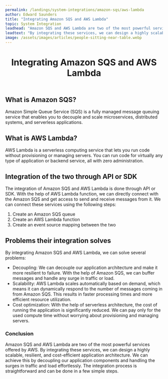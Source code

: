 ```yaml
---
permalink: /landings/system-integrations/amazon-sqs/aws-lambda
author: Edward Saunders
title: "Integrating Amazon SQS and AWS Lambda"
topic: System Integration
leadhead: "Amazon SQS and AWS Lambda are two of the most powerful services offered by AWS"
leadtext: "By integrating these services, we can design a highly scalable, resilient, and cost-efficient application architecture. We can achieve this by decoupling our application components and handling the surges in traffic and load effortlessly. The integration process is straightforward and can be done in a few simple steps."
image: /assets/images/articles/people-sitting-near-table.webp
---
```

<div class="arttext">	<header>
		<h1>Integrating Amazon SQS and AWS Lambda</h1>
	</header>
	<main>
		<section>
			<h2>What is Amazon SQS?</h2>
			<p>Amazon Simple Queue Service (SQS) is a fully managed message queuing service that enables you to decouple and scale microservices, distributed systems, and serverless applications.</p>
		</section>
		<section>
			<h2>What is AWS Lambda?</h2>
			<p>AWS Lambda is a serverless computing service that lets you run code without provisioning or managing servers. You can run code for virtually any type of application or backend service, all with zero administration.</p>
		</section>
		<section>
			<h2>Integration of the two through API or SDK</h2>
			<p>The integration of Amazon SQS and AWS Lambda is done through API or SDK. With the help of AWS Lambda function, we can directly connect with the Amazon SQS and get access to send and receive messages from it. We can connect these services using the following steps:</p>
			<ol>
				<li>Create an Amazon SQS queue</li>
				<li>Create an AWS Lambda function</li>
				<li>Create an event source mapping between the two</li>
			</ol>
		</section>
		<section>
			<h2>Problems their integration solves</h2>
			<p>By integrating Amazon SQS and AWS Lambda, we can solve several problems:</p>
			<ul>
				<li>Decoupling: We can decouple our application architecture and make it more resilient to failure. With the help of Amazon SQS, we can buffer messages and handle any surge in traffic or load.</li>
				<li>Scalability: AWS Lambda scales automatically based on demand, which means it can dynamically respond to the number of messages coming in from Amazon SQS. This results in faster processing times and more efficient resource utilization.</li>
				<li>Cost optimization: With the help of serverless architecture, the cost of running the application is significantly reduced. We can pay only for the used compute time without worrying about provisioning and managing servers.</li>
			</ul>
		</section>
	</main>
	<footer>
		<h3>Conclusion</h3>
		<p>Amazon SQS and AWS Lambda are two of the most powerful services offered by AWS. By integrating these services, we can design a highly scalable, resilient, and cost-efficient application architecture. We can achieve this by decoupling our application components and handling the surges in traffic and load effortlessly. The integration process is straightforward and can be done in a few simple steps.</p>
	</footer>
</div>